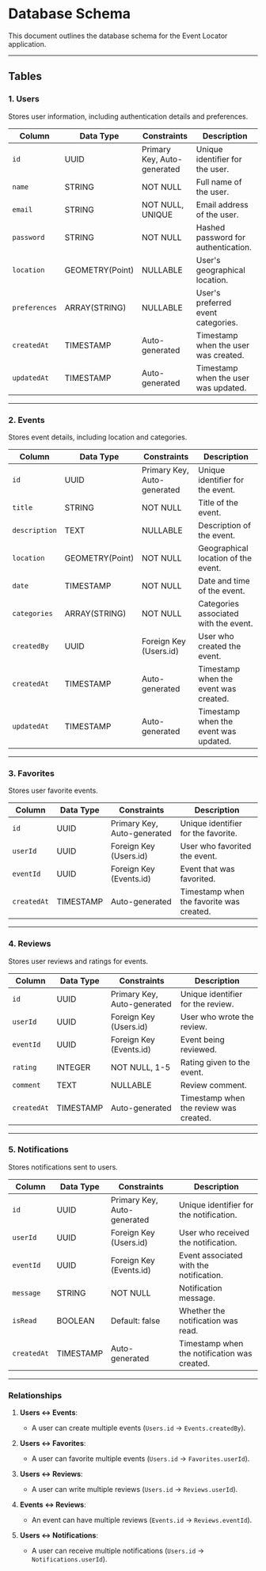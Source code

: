 # Database Schema

This document outlines the database schema for the Event Locator application.

---

## Tables

### 1. **Users**
Stores user information, including authentication details and preferences.

| Column        | Data Type        | Constraints                  | Description                          |
|---------------|------------------|------------------------------|--------------------------------------|
| `id`          | UUID             | Primary Key, Auto-generated  | Unique identifier for the user.      |
| `name`        | STRING           | NOT NULL                     | Full name of the user.               |
| `email`       | STRING           | NOT NULL, UNIQUE             | Email address of the user.           |
| `password`    | STRING           | NOT NULL                     | Hashed password for authentication.  |
| `location`    | GEOMETRY(Point)  | NULLABLE                     | User's geographical location.        |
| `preferences` | ARRAY(STRING)    | NULLABLE                     | User's preferred event categories.   |
| `createdAt`   | TIMESTAMP        | Auto-generated               | Timestamp when the user was created. |
| `updatedAt`   | TIMESTAMP        | Auto-generated               | Timestamp when the user was updated. |

---

### 2. **Events**
Stores event details, including location and categories.

| Column        | Data Type        | Constraints                  | Description                          |
|---------------|------------------|------------------------------|--------------------------------------|
| `id`          | UUID             | Primary Key, Auto-generated  | Unique identifier for the event.     |
| `title`       | STRING           | NOT NULL                     | Title of the event.                  |
| `description` | TEXT             | NULLABLE                     | Description of the event.            |
| `location`    | GEOMETRY(Point)  | NOT NULL                     | Geographical location of the event.  |
| `date`        | TIMESTAMP        | NOT NULL                     | Date and time of the event.          |
| `categories`  | ARRAY(STRING)    | NOT NULL                     | Categories associated with the event.|
| `createdBy`   | UUID             | Foreign Key (Users.id)       | User who created the event.          |
| `createdAt`   | TIMESTAMP        | Auto-generated               | Timestamp when the event was created.|
| `updatedAt`   | TIMESTAMP        | Auto-generated               | Timestamp when the event was updated.|

---

### 3. **Favorites**
Stores user favorite events.

| Column        | Data Type        | Constraints                  | Description                          |
|---------------|------------------|------------------------------|--------------------------------------|
| `id`          | UUID             | Primary Key, Auto-generated  | Unique identifier for the favorite.  |
| `userId`      | UUID             | Foreign Key (Users.id)       | User who favorited the event.        |
| `eventId`     | UUID             | Foreign Key (Events.id)      | Event that was favorited.            |
| `createdAt`   | TIMESTAMP        | Auto-generated               | Timestamp when the favorite was created. |

---

### 4. **Reviews**
Stores user reviews and ratings for events.

| Column        | Data Type        | Constraints                  | Description                          |
|---------------|------------------|------------------------------|--------------------------------------|
| `id`          | UUID             | Primary Key, Auto-generated  | Unique identifier for the review.    |
| `userId`      | UUID             | Foreign Key (Users.id)       | User who wrote the review.           |
| `eventId`     | UUID             | Foreign Key (Events.id)      | Event being reviewed.                |
| `rating`      | INTEGER          | NOT NULL, 1-5                | Rating given to the event.           |
| `comment`     | TEXT             | NULLABLE                     | Review comment.                      |
| `createdAt`   | TIMESTAMP        | Auto-generated               | Timestamp when the review was created. |

---

### 5. **Notifications**
Stores notifications sent to users.

| Column        | Data Type        | Constraints                  | Description                          |
|---------------|------------------|------------------------------|--------------------------------------|
| `id`          | UUID             | Primary Key, Auto-generated  | Unique identifier for the notification. |
| `userId`      | UUID             | Foreign Key (Users.id)       | User who received the notification.  |
| `eventId`     | UUID             | Foreign Key (Events.id)      | Event associated with the notification. |
| `message`     | STRING           | NOT NULL                     | Notification message.                |
| `isRead`      | BOOLEAN          | Default: false               | Whether the notification was read.   |
| `createdAt`   | TIMESTAMP        | Auto-generated               | Timestamp when the notification was created. |

---

### Relationships
1. **Users ↔ Events**:
   - A user can create multiple events (`Users.id` → `Events.createdBy`).

2. **Users ↔ Favorites**:
   - A user can favorite multiple events (`Users.id` → `Favorites.userId`).

3. **Users ↔ Reviews**:
   - A user can write multiple reviews (`Users.id` → `Reviews.userId`).

4. **Events ↔ Reviews**:
   - An event can have multiple reviews (`Events.id` → `Reviews.eventId`).

5. **Users ↔ Notifications**:
   - A user can receive multiple notifications (`Users.id` → `Notifications.userId`).
